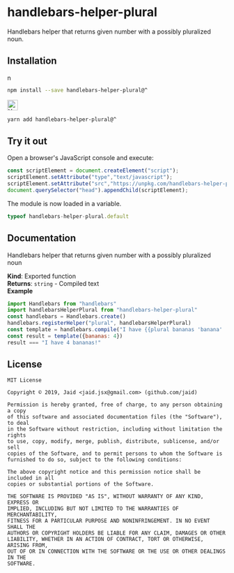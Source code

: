 # handlebars-helper-plural


Handlebars helper that returns given number with a possibly pluralized noun.

## Installation
<a href='https://npmjs.com/package/handlebars-helper-plural'><img alt='npm logo' src='https://raw.githubusercontent.com/npm/logos/master/npm%20logo/npm-logo-red.png' height=16/></a>
```bash
npm install --save handlebars-helper-plural@^
```
<a href='https://yarnpkg.com/package/handlebars-helper-plural'><img alt='Yarn logo' src='https://raw.githubusercontent.com/yarnpkg/assets/master/yarn-kitten-full.png' height=24/></a>
```bash
yarn add handlebars-helper-plural@^
```


## Try it out
Open a browser's JavaScript console and execute:

```javascript
const scriptElement = document.createElement("script");
scriptElement.setAttribute("type","text/javascript");
scriptElement.setAttribute("src","https://unpkg.com/handlebars-helper-plural@1.0.1");
document.querySelector("head").appendChild(scriptElement);
```

The module is now loaded in a variable.

```javascript
typeof handlebars-helper-plural.default
```

## Documentation
Handlebars helper that returns given number with a possibly pluralized noun

**Kind**: Exported function  
**Returns**: <code>string</code> - Compiled text  
**Example**  
```javascript
import Handlebars from "handlebars"
import handlebarsHelperPlural from "handlebars-helper-plural"
const handlebars = Handlebars.create()
handlebars.registerHelper("plural", handlebarsHelperPlural)
const template = handlebars.compile("I have {{plural bananas 'banana' 'bananas'}}!")
const result = template({bananas: 4})
result === "I have 4 bananas!"
```


## License
```text
MIT License

Copyright © 2019, Jaid <jaid.jsx@gmail.com> (github.com/jaid)

Permission is hereby granted, free of charge, to any person obtaining a copy
of this software and associated documentation files (the "Software"), to deal
in the Software without restriction, including without limitation the rights
to use, copy, modify, merge, publish, distribute, sublicense, and/or sell
copies of the Software, and to permit persons to whom the Software is
furnished to do so, subject to the following conditions:

The above copyright notice and this permission notice shall be included in all
copies or substantial portions of the Software.

THE SOFTWARE IS PROVIDED "AS IS", WITHOUT WARRANTY OF ANY KIND, EXPRESS OR
IMPLIED, INCLUDING BUT NOT LIMITED TO THE WARRANTIES OF MERCHANTABILITY,
FITNESS FOR A PARTICULAR PURPOSE AND NONINFRINGEMENT. IN NO EVENT SHALL THE
AUTHORS OR COPYRIGHT HOLDERS BE LIABLE FOR ANY CLAIM, DAMAGES OR OTHER
LIABILITY, WHETHER IN AN ACTION OF CONTRACT, TORT OR OTHERWISE, ARISING FROM,
OUT OF OR IN CONNECTION WITH THE SOFTWARE OR THE USE OR OTHER DEALINGS IN THE
SOFTWARE.
```
